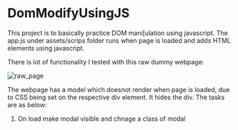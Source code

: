 # DomModifyUsingJS
This project is to basically practice DOM mani[ulation using javascript.
The app.js under assets/scrips folder runs when page is loaded and adds HTML elements using javascript.

There is lot of functionality I tested with this raw dummy webpage:

![raw_page](https://user-images.githubusercontent.com/18566807/92305336-d9bd7000-efa3-11ea-997a-b4beba7dbd3a.PNG)

The webpage has a model which doesnot render when page is loaded, due to CSS being set on the respective div element. It hides the div. The tasks are as below:

1. On load make modal visible and chnage a class of modal
